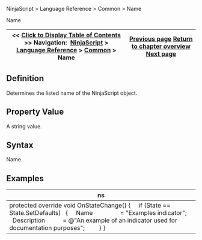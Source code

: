 ﻿
NinjaScript > Language Reference > Common > Name

Name

| << [Click to Display Table of Contents](name.md) >> **Navigation:**     [NinjaScript](ninjascript.md) > [Language Reference](language_reference_wip.md) > [Common](common.md) > Name | [Previous page](isvisible.md) [Return to chapter overview](common.md) [Next page](triggercustomevent.md) |
| --- | --- |
## Definition
Determines the listed name of the NinjaScript object.
 
## Property Value
A string value.
 
## Syntax
Name
 
## 
## Examples

| ns |
| --- |
| protected override void OnStateChange() {        if (State == State.SetDefaults)    {      Name                 = "Examples indicator";      Description           = @"An example of an indicator used for documentation purposes";          } } |
